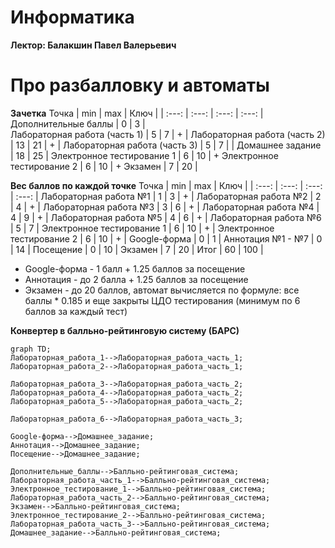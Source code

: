 # Информатика 
**Лектор: Балакшин Павел Валерьевич**

# Про разбалловку и автоматы
**Зачетка**
Точка | min | max | Ключ |
| :---: | :---: | :---: | :---: |
Дополнительные баллы | 0 | 3 |  
Лабораторная работа (часть 1) | 5 | 7 | + |
Лабораторная работа (часть 2) | 13 | 21 | + |
Лабораторная работа (часть 3) | 5 | 7 |  |
Домашнее задание | 18 | 25 |
Электронное тестирование 1 | 6 | 10 | +
Электронное тестирование 2 | 6 | 10 | +
Экзамен | 7 | 20 |

**Вес баллов по каждой точке**
Точка | min | max | Ключ |
| :---: | :---: | :---: | :---: |
Лабораторная работа №1 | 1 | 3 | + |
Лабораторная работа №2 | 2 | 4 | + |
Лабораторная работа №3 | 3 | 6 | + |
Лабораторная работа №4 | 4 | 9 | + |
Лабораторная работа №5 | 4 | 6 | + |
Лабораторная работа №6 | 5 | 7 |
Электронное тестирование 1 | 6 | 10 | + |
Электронное тестирование 2 | 6 | 10 | + |
Google-форма | 0 | 1 |
Аннотация №1 - №7 | 0 | 14 |
Посещение | 0 | 10 |
Экзамен | 7 | 20 |
Итог | 60 | 100 |

* Google-форма - 1 балл + 1.25 баллов за посещение
* Аннотация - до 2 балла + 1.25 баллов за посещение
* Экзамен - до 20 баллов, автомат вычисляется по формуле: все баллы * 0.185 и еще закрыты ЦДО тестирования (минимум по 6 баллов за каждый тест)  

**Конвертер в балльно-рейтинговую систему (БАРС)**
```mermaid
graph TD;
Лабораторная_работа_1-->Лабораторная_работа_часть_1;
Лабораторная_работа_2-->Лабораторная_работа_часть_1;

Лабораторная_работа_3-->Лабораторная_работа_часть_2;
Лабораторная_работа_4-->Лабораторная_работа_часть_2;
Лабораторная_работа_5-->Лабораторная_работа_часть_2;

Лабораторная_работа_6-->Лабораторная_работа_часть_3;

Google-форма-->Домашнее_задание;
Аннотация-->Домашнее_задание;
Посещение-->Домашнее_задание;

Дополнительные_баллы-->Балльно-рейтинговая_система;
Лабораторная_работа_часть_1-->Балльно-рейтинговая_система;
Электронное_тестирование_1-->Балльно-рейтинговая_система;
Лабораторная_работа_часть_2-->Балльно-рейтинговая_система;
Экзамен-->Балльно-рейтинговая_система;
Электронное_тестирование_2-->Балльно-рейтинговая_система;
Лабораторная_работа_часть_3-->Балльно-рейтинговая_система;
Домашнее_задание-->Балльно-рейтинговая_система;
```
